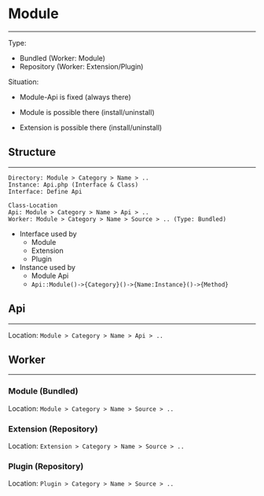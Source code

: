 # Module
--------

Type:

- Bundled (Worker: Module)
- Repository (Worker: Extension/Plugin)

Situation:

- Module-Api is fixed (always there)


- Module is possible there (install/uninstall)
- Extension is possible there (install/uninstall)

## Structure
------------

    Directory: Module > Category > Name > ..
    Instance: Api.php (Interface & Class)
    Interface: Define Api

    Class-Location
    Api: Module > Category > Name > Api > ..
    Worker: Module > Category > Name > Source > .. (Type: Bundled)

- Interface used by
	- Module
	- Extension
	- Plugin
- Instance used by
	- Module Api
	- ```Api::Module()->{Category}()->{Name:Instance}()->{Method}```

## Api
------

Location: ```Module > Category > Name > Api > ..```

## Worker
---------

### Module (Bundled)

Location: ```Module > Category > Name > Source > ..```

### Extension (Repository)

Location: ```Extension > Category > Name > Source > ..```

### Plugin (Repository)

Location: ```Plugin > Category > Name > Source > ..```
